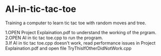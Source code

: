 # AI-in-tic-tac-toe
Training a computer to learn tic tac toe with random moves and tree.

1.OPEN Project Explaination.pdf to understand the working of the prgram.    
2.OPEN AI in tic tac toe.cpp to run the program.    
3.If AI in tic tac toe.cpp doesn't work, read performance issues in Project Explaination.pdf and open file TryThisIfOtherDidNotWork.cpp

